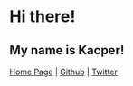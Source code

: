 # Hi there!

## My name is Kacper!

[Home Page](https://kacperrybczynski.com/) | [Github](https://github.com/kac89) | [Twitter](https://twitter.com/kacperybczynski)
